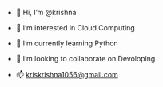 - 👋 Hi, I’m @krishna
- 👀 I’m interested in Cloud Computing

- 🌱 I’m currently learning Python
- 💞️ I’m looking to collaborate on Devoloping
- 📫 kriskrishna1056@gmail.com

<!---
krishnakris55/krishnakris55 is a ✨ special ✨ repository because its `README.md` (this file) appears on your GitHub profile.
You can click the Preview link to take a look at your changes.
--->
